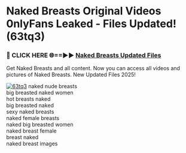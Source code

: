 # Naked Breasts Original Videos 0nlyFans Leaked - Files Updated! (63tq3)

<h3>🔴 CLICK HERE 🌐==►► <a href="https://tinyurl.com/yckcrads" rel="nofollow">Naked Breasts Updated Files</a></h3>

Get Naked Breasts and all content. Now you can access all videos and pictures of Naked Breasts. New Updated Files 2025!

[![63tq3](https://i.imgur.com/hpKpOFt.gif)](https://tinyurl.com/yckcrads)
naked nude breasts<br>
big breasted naked women<br>
hot breasts naked<br>
big breasted naked<br>
sexy naked breasts<br>
naked female breasts<br>
naked big breasted women<br>
naked breast female<br>
breast naked<br>
naked breast images